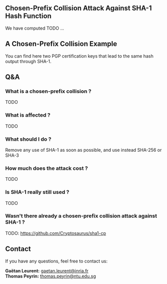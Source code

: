 ## Chosen-Prefix Collision Attack Against SHA-1 Hash Function

We have computed TODO ...


## A Chosen-Prefix Collision Example

You can find here two PGP certification keys that lead to the same hash output through SHA-1.


## Q&A

### What is a chosen-prefix collision ?

TODO

### What is affected ?

TODO

### What should I do ?

Remove any use of SHA-1 as soon as possible, and use instead SHA-256 or SHA-3


### How much does the attack cost ?

TODO


### Is SHA-1 really still used ?

TODO


### Wasn't there already a chosen-prefix collision attack against SHA-1 ?

TODO: https://github.com/Cryptosaurus/sha1-cp




## Contact

If you have any questions, feel free to contact us:  
  
**Gaëtan Leurent:** gaetan.leurent@inria.fr  
**Thomas Peyrin:** thomas.peyrin@ntu.edu.sg  
